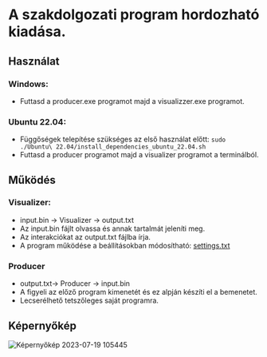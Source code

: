 # A szakdolgozati program hordozható kiadása.


## Használat

### Windows:
- Futtasd a producer.exe programot majd a visualizzer.exe programot.

### Ubuntu 22.04:
- Függőségek telepítése szükséges az első használat előtt: `sudo ./Ubuntu\ 22.04/install_dependencies_ubuntu_22.04.sh`
- Futtasd a producer programot majd a visualizer programot a terminálból.


## Működés

### Visualizer:
- input.bin -> Visualizer -> output.txt
- Az input.bin fájlt olvassa és annak tartalmát jeleníti meg.
- Az interakciókat az output.txt fájlba írja.
- A program működése a beállításokban módosítható: [settings.txt](<Windows x64/settings.txt>)

### Producer
- output.txt-> Producer -> input.bin
- A figyeli az előző program kimenetét és ez alpján készíti el a bemenetet.
- Lecserélhető tetszőleges saját programra.


## Képernyőkép

![Képernyőkép 2023-07-19 105445](https://github.com/hajdubence/szakdolgozatRelease/assets/63264564/a48b9ac7-6e94-4073-a40a-3393adb368c5)
